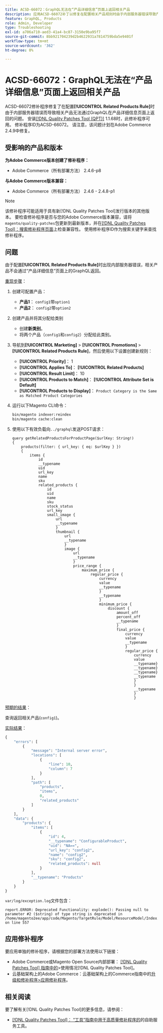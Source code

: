 ```yaml
---
title: ACSD-66072：GraphQL无法在“产品详细信息”页面上返回相关产品
description: 应用ACSD-66072补丁以修复在配置相关产品规则时由于内部服务器错误导致产品详细信息页面上无法通过GraphQL返回相关产品的Adobe Commerce问题。
feature: GraphQL, Products
role: Admin, Developer
type: Troubleshooting
exl-id: a706a710-aed3-41a4-bc87-3150e9ba95f7
source-git-commit: 8bb921704239d2b4622931a7814759bda5e9401f
workflow-type: tm+mt
source-wordcount: '362'
ht-degree: 0%

---
```


# ACSD-66072：GraphQL无法在“产品详细信息”页面上返回相关产品

ACSD-66072修补程序修复了在配置&#x200B;**[!UICONTROL Related Products Rule]**&#x200B;时由于内部服务器错误而导致相关产品无法通过GraphQL在产品详细信息页面上返回的问题。 安装[[!DNL Quality Patches Tool (QPT)]](/help/tools/quality-patches-tool/quality-patches-tool-to-self-serve-quality-patches.md) 1.1.68时，此修补程序可用。 修补程序ID为ACSD-66072。 请注意，该问题计划在Adobe Commerce 2.4.9中修复。

## 受影响的产品和版本

**为Adobe Commerce版本创建了修补程序：**

* Adobe Commerce（所有部署方法） 2.4.6-p8

**与Adobe Commerce版本兼容：**

* Adobe Commerce（所有部署方法） 2.4.6 - 2.4.8-p1

>[!NOTE]
>
>该修补程序可能适用于具有新[!DNL Quality Patches Tool]发行版本的其他版本。 要检查修补程序是否与您的Adobe Commerce版本兼容，请将`magento/quality-patches`包更新到最新版本，并在[[!DNL Quality Patches Tool]：搜索修补程序页面](https://experienceleague.adobe.com/tools/commerce-quality-patches/index.html?lang=zh-Hans)上检查兼容性。 使用修补程序ID作为搜索关键字来查找修补程序。

## 问题

由于配置&#x200B;**[!UICONTROL Related Products Rule]**&#x200B;时出现内部服务器错误，相关产品不会通过“产品详细信息”页面上的GraphQL返回。

<u>重现步骤</u>：

1. 创建可配置产品：
   * **产品1**： `config1`带`option1`
   * **产品2**： `config2`带`option2`

1. 创建产品并将其分配给类别
   * 创建&#x200B;**新类别**。
   * 将两个产品（`config1`和`config2`）分配给此类别。

1. 导航到&#x200B;**[!UICONTROL Marketing]** > **[!UICONTROL Promotions]** > **[!UICONTROL Related Products Rule]**，然后使用以下设置创建新规则：

   * **[!UICONTROL Priority]**： 1
   * **[!UICONTROL Applies To]**： **[!UICONTROL Related Products]**
   * **[!UICONTROL Result Limit]**： 10
   * **[!UICONTROL Products to Match]**： **[!UICONTROL Attribute Set is Default]**
   * **[!UICONTROL Products to Display]**： `Product Category is the Same as Matched Product Categories`

1. 运行以下Magento CLI命令：

   ```bash
   bin/magento indexer:reindex
   bin/magento cache:clean
   ```

1. 使用以下有效负载向`../graphql`发送POST请求：

   ```
   query getRelatedProductsForProductPage($urlKey: String!) 
   {
       products(filter: { url_key: { eq: $urlKey } }) 
       {
           items {
               id
               __typename
               uid
               url_key
               name
               sku
               related_products {
                   id
                   uid
                   name
                   sku
                   stock_status
                   url_key
                   small_image {
                       url
                       __typename
                       }
                       thumbnail {
                           url
                           __typename
                           }
                           image {
                               url
                               __typename
                               }
                               price_range {
                                   maximum_price {
                                       regular_price {
                                           currency
                                           value
                                           __typename
                                           }
                                           __typename
                                           }
                                           minimum_price {
                                               discount {
                                                   amount_off
                                                   percent_off
                                                   __typename
                                                   }
                                                   final_price {
                                                       currency
                                                       value
                                                       __typename
                                                       }
                                                       regular_price {
                                                           currency
                                                           value
                                                           __typename}
                                                           __typename}
                                                           __typename}
                                                           __typename
                                                           }
                                                           }
                                                           __typename
                                                           }
                                                           }
   ```

<u>预期的结果</u>：

查询返回相关产品(`config1`)。

<u>实际结果</u>：

```graphql
{
    "errors": [
        {
            "message": "Internal server error",
            "locations": [
                {
                    "line": 10,
                    "column": 7
                }
            ],
            "path": [
                "products",
                "items",
                0,
                "related_products"
            ]
        }
    ],
    "data": {
        "products": {
            "items": [
                {
                    "id": 4,
                    "__typename": "ConfigurableProduct",
                    "uid": "NA==",
                    "url_key": "config2",
                    "name": "config2",
                    "sku": "config2",
                    "related_products": null
                }
            ],
            "__typename": "Products"
        }
    }
}
```

`var/log/exception.log`文件包含：

```
report.ERROR: Deprecated Functionality: explode(): Passing null to parameter #2 ($string) of type string is deprecated in /home/magento2ee/app/code/Magento/TargetRule/Model/ResourceModel/Index.php on line 557
```

## 应用修补程序

要应用单独的修补程序，请根据您的部署方法使用以下链接：

* Adobe Commerce或Magento Open Source内部部署： [[!DNL Quality Patches Tool] 指南中的](/help/tools/quality-patches-tool/usage.md)>使用情况[!DNL Quality Patches Tool]。
* 云基础架构上的Adobe Commerce：云基础架构上的Commerce指南中的[升级和修补程序>应用修补程序](https://experienceleague.adobe.com/docs/commerce-cloud-service/user-guide/develop/upgrade/apply-patches.html?lang=zh-Hans)。

## 相关阅读

要了解有关[!DNL Quality Patches Tool]的更多信息，请参阅：

* [[!DNL Quality Patches Tool]： “工具”指南中用于高质量修补程序的](/help/tools/quality-patches-tool/quality-patches-tool-to-self-serve-quality-patches.md)的自助服务工具。
